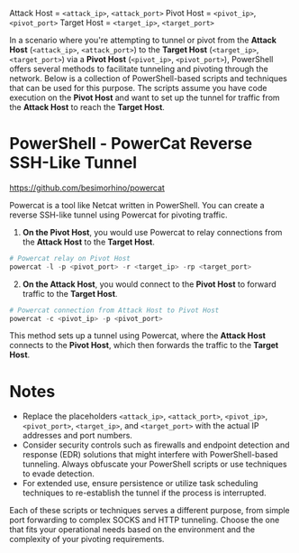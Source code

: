 Attack Host = `<attack_ip>`, `<attack_port>`
Pivot Host = `<pivot_ip>`, `<pivot_port>`
Target Host = `<target_ip>`, `<target_port>`

In a scenario where you're attempting to tunnel or pivot from the **Attack Host** (`<attack_ip>`, `<attack_port>`) to the **Target Host** (`<target_ip>`, `<target_port>`) via a **Pivot Host** (`<pivot_ip>`, `<pivot_port>`), PowerShell offers several methods to facilitate tunneling and pivoting through the network. Below is a collection of PowerShell-based scripts and techniques that can be used for this purpose. The scripts assume you have code execution on the **Pivot Host** and want to set up the tunnel for traffic from the **Attack Host** to reach the **Target Host**.

# PowerShell - PowerCat Reverse SSH-Like Tunnel

https://github.com/besimorhino/powercat

Powercat is a tool like Netcat written in PowerShell. You can create a reverse SSH-like tunnel using Powercat for pivoting traffic.

1. **On the Pivot Host**, you would use Powercat to relay connections from the **Attack Host** to the **Target Host**.

```powershell
# Powercat relay on Pivot Host
powercat -l -p <pivot_port> -r <target_ip> -rp <target_port>
```

2. **On the Attack Host**, you would connect to the **Pivot Host** to forward traffic to the **Target Host**.

```powershell
# Powercat connection from Attack Host to Pivot Host
powercat -c <pivot_ip> -p <pivot_port>
```

This method sets up a tunnel using Powercat, where the **Attack Host** connects to the **Pivot Host**, which then forwards the traffic to the **Target Host**.

# Notes
- Replace the placeholders `<attack_ip>`, `<attack_port>`, `<pivot_ip>`, `<pivot_port>`, `<target_ip>`, and `<target_port>` with the actual IP addresses and port numbers.
- Consider security controls such as firewalls and endpoint detection and response (EDR) solutions that might interfere with PowerShell-based tunneling. Always obfuscate your PowerShell scripts or use techniques to evade detection.
- For extended use, ensure persistence or utilize task scheduling techniques to re-establish the tunnel if the process is interrupted.

Each of these scripts or techniques serves a different purpose, from simple port forwarding to complex SOCKS and HTTP tunneling. Choose the one that fits your operational needs based on the environment and the complexity of your pivoting requirements.